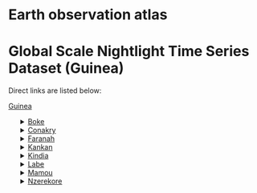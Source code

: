 # Earth observation atlas
 # Global Scale Nightlight Time Series Dataset (Guinea)
Direct links are listed below:

<a href="https://eoatlas-nightlight.s3.amazonaws.com/eoatlas-monthly-nightlight-00077.csv">Guinea</a>
<ul>
<details>
<summary><a href="https://eoatlas-nightlight.s3.amazonaws.com/eoatlas-monthly-nightlight-01353.csv">Boke</a></summary>
<ul>
<ol>
<li><a href="https://eoatlas-nightlight.s3.amazonaws.com/eoatlas-monthly-nightlight-25576.csv">Boffa</a></li><li><a href="https://eoatlas-nightlight.s3.amazonaws.com/eoatlas-monthly-nightlight-25577.csv">Boke</a></li><li><a href="https://eoatlas-nightlight.s3.amazonaws.com/eoatlas-monthly-nightlight-25586.csv">Fria</a></li><li><a href="https://eoatlas-nightlight.s3.amazonaws.com/eoatlas-monthly-nightlight-25587.csv">Gaoual</a></li><li><a href="https://eoatlas-nightlight.s3.amazonaws.com/eoatlas-monthly-nightlight-25594.csv">Koundara</a></li></ul>
</ol>
</details>
<details>
<summary><a href="https://eoatlas-nightlight.s3.amazonaws.com/eoatlas-monthly-nightlight-01354.csv">Conakry</a></summary>
<ul>
<ol>
<li><a href="https://eoatlas-nightlight.s3.amazonaws.com/eoatlas-monthly-nightlight-25578.csv">Conakry</a></li></ul>
</ol>
</details>
<details>
<summary><a href="https://eoatlas-nightlight.s3.amazonaws.com/eoatlas-monthly-nightlight-01355.csv">Faranah</a></summary>
<ul>
<ol>
<li><a href="https://eoatlas-nightlight.s3.amazonaws.com/eoatlas-monthly-nightlight-25580.csv">Dabola</a></li><li><a href="https://eoatlas-nightlight.s3.amazonaws.com/eoatlas-monthly-nightlight-25582.csv">Dinguiraye</a></li><li><a href="https://eoatlas-nightlight.s3.amazonaws.com/eoatlas-monthly-nightlight-25584.csv">Faranah</a></li><li><a href="https://eoatlas-nightlight.s3.amazonaws.com/eoatlas-monthly-nightlight-25592.csv">Kissidougou</a></li></ul>
</ol>
</details>
<details>
<summary><a href="https://eoatlas-nightlight.s3.amazonaws.com/eoatlas-monthly-nightlight-01356.csv">Kankan</a></summary>
<ul>
<ol>
<li><a href="https://eoatlas-nightlight.s3.amazonaws.com/eoatlas-monthly-nightlight-25589.csv">Kankan</a></li><li><a href="https://eoatlas-nightlight.s3.amazonaws.com/eoatlas-monthly-nightlight-25590.csv">Kerouane</a></li><li><a href="https://eoatlas-nightlight.s3.amazonaws.com/eoatlas-monthly-nightlight-25595.csv">Kouroussa</a></li><li><a href="https://eoatlas-nightlight.s3.amazonaws.com/eoatlas-monthly-nightlight-25602.csv">Mandiana</a></li><li><a href="https://eoatlas-nightlight.s3.amazonaws.com/eoatlas-monthly-nightlight-25605.csv">Siguiri</a></li></ul>
</ol>
</details>
<details>
<summary><a href="https://eoatlas-nightlight.s3.amazonaws.com/eoatlas-monthly-nightlight-01357.csv">Kindia</a></summary>
<ul>
<ol>
<li><a href="https://eoatlas-nightlight.s3.amazonaws.com/eoatlas-monthly-nightlight-25579.csv">Coyah</a></li><li><a href="https://eoatlas-nightlight.s3.amazonaws.com/eoatlas-monthly-nightlight-25583.csv">Dubreka</a></li><li><a href="https://eoatlas-nightlight.s3.amazonaws.com/eoatlas-monthly-nightlight-25585.csv">Forecariah</a></li><li><a href="https://eoatlas-nightlight.s3.amazonaws.com/eoatlas-monthly-nightlight-25591.csv">Kindia</a></li><li><a href="https://eoatlas-nightlight.s3.amazonaws.com/eoatlas-monthly-nightlight-25606.csv">Telimele</a></li></ul>
</ol>
</details>
<details>
<summary><a href="https://eoatlas-nightlight.s3.amazonaws.com/eoatlas-monthly-nightlight-01358.csv">Labe</a></summary>
<ul>
<ol>
<li><a href="https://eoatlas-nightlight.s3.amazonaws.com/eoatlas-monthly-nightlight-25593.csv">Koubia</a></li><li><a href="https://eoatlas-nightlight.s3.amazonaws.com/eoatlas-monthly-nightlight-25596.csv">Labe</a></li><li><a href="https://eoatlas-nightlight.s3.amazonaws.com/eoatlas-monthly-nightlight-25597.csv">Lelouma</a></li><li><a href="https://eoatlas-nightlight.s3.amazonaws.com/eoatlas-monthly-nightlight-25600.csv">Mali</a></li><li><a href="https://eoatlas-nightlight.s3.amazonaws.com/eoatlas-monthly-nightlight-25607.csv">Tougue</a></li></ul>
</ol>
</details>
<details>
<summary><a href="https://eoatlas-nightlight.s3.amazonaws.com/eoatlas-monthly-nightlight-01359.csv">Mamou</a></summary>
<ul>
<ol>
<li><a href="https://eoatlas-nightlight.s3.amazonaws.com/eoatlas-monthly-nightlight-25581.csv">Dalaba</a></li><li><a href="https://eoatlas-nightlight.s3.amazonaws.com/eoatlas-monthly-nightlight-25601.csv">Mamou</a></li><li><a href="https://eoatlas-nightlight.s3.amazonaws.com/eoatlas-monthly-nightlight-25604.csv">Pita</a></li></ul>
</ol>
</details>
<details>
<summary><a href="https://eoatlas-nightlight.s3.amazonaws.com/eoatlas-monthly-nightlight-01360.csv">Nzerekore</a></summary>
<ul>
<ol>
<li><a href="https://eoatlas-nightlight.s3.amazonaws.com/eoatlas-monthly-nightlight-25575.csv">Beyla</a></li><li><a href="https://eoatlas-nightlight.s3.amazonaws.com/eoatlas-monthly-nightlight-25588.csv">Gueckedou</a></li><li><a href="https://eoatlas-nightlight.s3.amazonaws.com/eoatlas-monthly-nightlight-25598.csv">Lola</a></li><li><a href="https://eoatlas-nightlight.s3.amazonaws.com/eoatlas-monthly-nightlight-25599.csv">Macenta</a></li><li><a href="https://eoatlas-nightlight.s3.amazonaws.com/eoatlas-monthly-nightlight-25603.csv">Nzerekore</a></li><li><a href="https://eoatlas-nightlight.s3.amazonaws.com/eoatlas-monthly-nightlight-25608.csv">Yomou</a></li></ul>
</ol>
</details>
